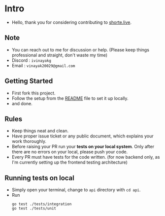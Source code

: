 # Intro

- Hello, thank you for considering contributing to [shorte.live](https://shorte.live).

## Note

- You can reach out to me for discussion or help. (Please keep things professional and straight, don't waste my time)
- Discord : `ivinayakg`
- Email : `vinayak20029@gmail.com`

## Getting Started

- First fork this project.
- Follow the setup from the [README](https://github.com/ivinayakg/shorte.live/blob/v2/README.md) file to set it up locally.
- and done.

## Rules

- Keep things neat and clean.
- Have proper issue ticket or any public document, which explains your work thoroughly.
- Before raising your PR run your **tests on your local system**. Only after there are no errors on your local, please push your code.
- Every PR must have tests for the code written. (for now backend only, as I'm currently setting up the frontend testing architecture)

## Running tests on local

- Simply open your terminal, change to `api` directory with `cd api`.
- Run
  ```
  go test ./tests/integration
  go test ./tests/unit
  ```
